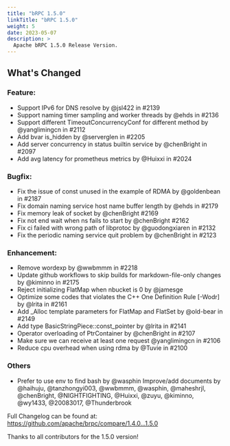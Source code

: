 ```yaml
---
title: "bRPC 1.5.0"
linkTitle: "bRPC 1.5.0"
weight: 5
date: 2023-05-07
description: >
  Apache bRPC 1.5.0 Release Version.
---
```

## What's Changed

### Feature:
- Support IPv6 for DNS resolve by @jsl422 in #2139
- Support naming timer sampling and worker threads by @ehds in #2136
- Support different TimeoutConcurrencyConf for different method by
@yanglimingcn in #2112
- Add bvar is_hidden by @serverglen in #2205
- Add server concurrency in status builtin service by @chenBright in #2097
- Add avg latency for prometheus metrics by @Huixxi in #2024

### Bugfix:
- Fix the issue of const unused in the example of RDMA by @goldenbean in #2187
- Fix domain naming service host name buffer length by @ehds in #2179
- Fix memory leak of socket by @chenBright #2169
- Fix not end wait when ns fails to start by @chenBright #2162
- Fix ci failed with wrong path of libprotoc by @guodongxiaren in #2132
- Fix the periodic naming service quit problem by @chenBright in #2123

### Enhancement:
- Remove wordexp by @wwbmmm in #2218
- Update github workflows to skip builds for markdown-file-only
changes by @kiminno in #2175
- Reject initializing FlatMap when nbucket is 0 by @jamesge
- Optimize some codes that violates the C++ One Definition Rule
[-Wodr] by @lrita in #2161
- Add _Alloc template parameters for FlatMap and FlatSet by @old-bear in #2149
- Add type BasicStringPiece::const_pointer by @lrita in #2141
- Operator overloading of PtrContainer by @chenBright in #2107
- Make sure we can receive at least one request @yanglimingcn in #2106
- Reduce cpu overhead when using rdma by @Tuvie in #2100

### Others
- Prefer to use env to find bash by @wasphin
Improve/add documents by @haihuju, @tanzhongyi003, @wwbmmm, @wasphin,
@maheshrjl, @chenBright, @NIGHTFIGHTING, @Huixxi, @zuyu, @kiminno,
@wy1433, @20083017, @Thunderbrook

Full Changelog can be found at: https://github.com/apache/brpc/compare/1.4.0...1.5.0

Thanks to all contributors for the 1.5.0 version!